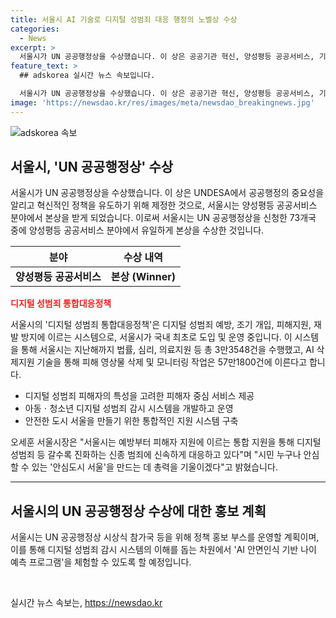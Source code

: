```yaml
---
title: 서울시 AI 기술로 디지털 성범죄 대응 행정의 노벨상 수상
categories:
  - News
excerpt: >
  서울시가 UN 공공행정상을 수상했습니다. 이 상은 공공기관 혁신, 양성평등 공공서비스, 기후 변화 대응 분야를 대상으로 하는데, 서울시는 양성평등 공공서비스 분야에서 본상을 받았습니다. 또한 ‘디지털 성범죄 통합대응정책’을 통해 많은 영상물을 삭제하고 피해자 지원을 확대하며, 2024년 유엔 공공행정 포럼에 참석하여 상을 수상할 예정입니다.
feature_text: >
  ## adskorea 실시간 뉴스 속보입니다.

  서울시가 UN 공공행정상을 수상했습니다. 이 상은 공공기관 혁신, 양성평등 공공서비스, 기후 변화 대응 분야를 대상으로 하는데, 서울시는 양성평등 공공서비스 분야에서 본상을 받았습니다. 또한 ‘디지털 성범죄 통합대응정책’을 통해 많은 영상물을 삭제하고 피해자 지원을 확대하며, 2024년 유엔 공공행정 포럼에 참석하여 상을 수상할 예정입니다.
image: 'https://newsdao.kr/res/images/meta/newsdao_breakingnews.jpg'
---
```


<p><img src="https://newsdao.kr/res/images/meta/newsdao_breakingnews.jpg" alt="adskorea 속보" /></p>

<h2 data-ke-size="size26">서울시, 'UN 공공행정상' 수상</h2>

<p data-ke-size="size16">서울시가 UN 공공행정상을 수상했습니다. 이 상은 UNDESA에서 공공행정의 중요성을 알리고 혁신적인 정책을 유도하기 위해 제정한 것으로, 서울시는 양성평등 공공서비스 분야에서 본상을 받게 되었습니다. 이로써 서울시는 UN 공공행정상을 신청한 73개국 중에 양성평등 공공서비스 분야에서 유일하게 본상을 수상한 것입니다.</p>

<table>
    <thead>
        <tr>
            <th style="text-align: center;">분야</th>
            <th style="text-align: center;">수상 내역</th>
        </tr>
    </thead>
    <tbody>
        <tr>
            <td style="text-align: center;"><b>양성평등 공공서비스</b></td>
            <td style="text-align: center;"><b>본상 (Winner)</b></td>
        </tr>
    </tbody>
</table>

<p><b><span style="color: #ee2323;">디지털 성범죄 통합대응정책</span></b></p>

<p data-ke-size="size16">서울시의 '디지털 성범죄 통합대응정책'은 디지털 성범죄 예방, 조기 개입, 피해지원, 재발 방지에 이르는 시스템으로, 서울시가 국내 최초로 도입 및 운영 중입니다. 이 시스템을 통해 서울시는 지난해까지 법률, 심리, 의료지원 등 총 3만3548건을 수행했고, AI 삭제지원 기술을 통해 피해 영상물 삭제 및 모니터링 작업은 57만1800건에 이른다고 합니다.</p>

<ul>
    <li>디지털 성범죄 피해자의 특성을 고려한 피해자 중심 서비스 제공</li>
    <li>아동ㆍ청소년 디지털 성범죄 감시 시스템을 개발하고 운영</li>
    <li>안전한 도시 서울을 만들기 위한 통합적인 지원 시스템 구축</li>
</ul>

<p data-ke-size="size16">오세훈 서울시장은 "서울시는 예방부터 피해자 지원에 이르는 통합 지원을 통해 디지털 성범죄 등 갈수록 진화하는 신종 범죄에 신속하게 대응하고 있다"며 "시민 누구나 안심할 수 있는 '안심도시 서울'을 만드는 데 총력을 기울이겠다"고 밝혔습니다.</p>

<hr>

<h2 data-ke-size="size26">서울시의 UN 공공행정상 수상에 대한 홍보 계획</h2>

<p data-ke-size="size16">서울시는 UN 공공행정상 시상식 참가국 등을 위해 정책 홍보 부스를 운영할 계획이며, 이를 통해 디지털 성범죄 감시 시스템의 이해를 돕는 차원에서 'AI 안면인식 기반 나이 예측 프로그램'을 체험할 수 있도록 할 예정입니다.</p>

<p data-ke-size="size16">&nbsp;</p>
실시간 뉴스 속보는, <a href="https://newsdao.kr" rel="dofollow">https://newsdao.kr</a>


